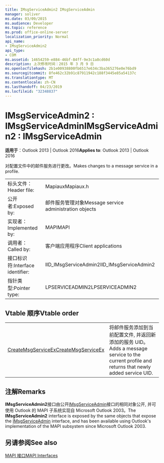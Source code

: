 ```yaml
---
title: IMsgServiceAdmin2 IMsgServiceAdmin
manager: soliver
ms.date: 03/09/2015
ms.audience: Developer
ms.topic: reference
ms.prod: office-online-server
localization_priority: Normal
api_name:
- IMsgServiceAdmin2
api_type:
- COM
ms.assetid: 14654259-e884-46bf-84ff-9e3c1a8cd60d
description: 上次修改时间：2015 年 3 月 9 日
ms.openlocfilehash: 2b1e00938800fb6517e634c3ba365276e0e76bd9
ms.sourcegitcommit: 8fe462c32b91c87911942c188f3445e85a54137c
ms.translationtype: MT
ms.contentlocale: zh-CN
ms.lasthandoff: 04/23/2019
ms.locfileid: "32348837"
---
```

# <a name="imsgserviceadmin2--imsgserviceadmin"></a><span data-ttu-id="09b81-103">IMsgServiceAdmin2 : IMsgServiceAdmin</span><span class="sxs-lookup"><span data-stu-id="09b81-103">IMsgServiceAdmin2 : IMsgServiceAdmin</span></span>

  
  
<span data-ttu-id="09b81-104">**适用于**：Outlook 2013 | Outlook 2016</span><span class="sxs-lookup"><span data-stu-id="09b81-104">**Applies to**: Outlook 2013 | Outlook 2016</span></span> 
  
<span data-ttu-id="09b81-105">对配置文件中的邮件服务进行更改。</span><span class="sxs-lookup"><span data-stu-id="09b81-105">Makes changes to a message service in a profile.</span></span>
  
|||
|:-----|:-----|
|<span data-ttu-id="09b81-106">标头文件：</span><span class="sxs-lookup"><span data-stu-id="09b81-106">Header file:</span></span>  <br/> |<span data-ttu-id="09b81-107">Mapiaux</span><span class="sxs-lookup"><span data-stu-id="09b81-107">Mapiaux.h</span></span>  <br/> |
|<span data-ttu-id="09b81-108">公开者:</span><span class="sxs-lookup"><span data-stu-id="09b81-108">Exposed by:</span></span>  <br/> |<span data-ttu-id="09b81-109">邮件服务管理对象</span><span class="sxs-lookup"><span data-stu-id="09b81-109">Message service administration objects</span></span>  <br/> |
|<span data-ttu-id="09b81-110">实现者：</span><span class="sxs-lookup"><span data-stu-id="09b81-110">Implemented by:</span></span>  <br/> |<span data-ttu-id="09b81-111">MAPI</span><span class="sxs-lookup"><span data-stu-id="09b81-111">MAPI</span></span>  <br/> |
|<span data-ttu-id="09b81-112">调用者：</span><span class="sxs-lookup"><span data-stu-id="09b81-112">Called by:</span></span>  <br/> |<span data-ttu-id="09b81-113">客户端应用程序</span><span class="sxs-lookup"><span data-stu-id="09b81-113">Client applications</span></span>  <br/> |
|<span data-ttu-id="09b81-114">接口标识符:</span><span class="sxs-lookup"><span data-stu-id="09b81-114">Interface identifier:</span></span>  <br/> |<span data-ttu-id="09b81-115">IID_IMsgServiceAdmin2</span><span class="sxs-lookup"><span data-stu-id="09b81-115">IID_IMsgServiceAdmin2</span></span>  <br/> |
|<span data-ttu-id="09b81-116">指针类型:</span><span class="sxs-lookup"><span data-stu-id="09b81-116">Pointer type:</span></span>  <br/> |<span data-ttu-id="09b81-117">LPSERVICEADMIN2</span><span class="sxs-lookup"><span data-stu-id="09b81-117">LPSERVICEADMIN2</span></span>  <br/> |
   
## <a name="vtable-order"></a><span data-ttu-id="09b81-118">Vtable 顺序</span><span class="sxs-lookup"><span data-stu-id="09b81-118">Vtable order</span></span>

|||
|:-----|:-----|
|[<span data-ttu-id="09b81-119">CreateMsgServiceEx</span><span class="sxs-lookup"><span data-stu-id="09b81-119">CreateMsgServiceEx</span></span>](imsgserviceadmin2-createmsgserviceex.md) <br/> |<span data-ttu-id="09b81-120">将邮件服务添加到当前配置文件, 并返回新添加的服务 UID。</span><span class="sxs-lookup"><span data-stu-id="09b81-120">Adds a message service to the current profile and returns that newly added service UID.</span></span>  <br/> |
   
## <a name="remarks"></a><span data-ttu-id="09b81-121">注解</span><span class="sxs-lookup"><span data-stu-id="09b81-121">Remarks</span></span>

<span data-ttu-id="09b81-122">**IMsgServiceAdmin2**接口由公开[IMsgServiceAdmin](imsgserviceadminiunknown.md)接口的相同对象公开, 并可使用 Outlook 的 MAPI 子系统实现自 Microsoft Outlook 2003。</span><span class="sxs-lookup"><span data-stu-id="09b81-122">The **IMsgServiceAdmin2** interface is exposed by the same objects that expose the [IMsgServiceAdmin](imsgserviceadminiunknown.md) interface, and has been available using Outlook's implementation of the MAPI subsystem since Microsoft Outlook 2003.</span></span> 
  
## <a name="see-also"></a><span data-ttu-id="09b81-123">另请参阅</span><span class="sxs-lookup"><span data-stu-id="09b81-123">See also</span></span>



[<span data-ttu-id="09b81-124">MAPI 接口</span><span class="sxs-lookup"><span data-stu-id="09b81-124">MAPI Interfaces</span></span>](mapi-interfaces.md)

